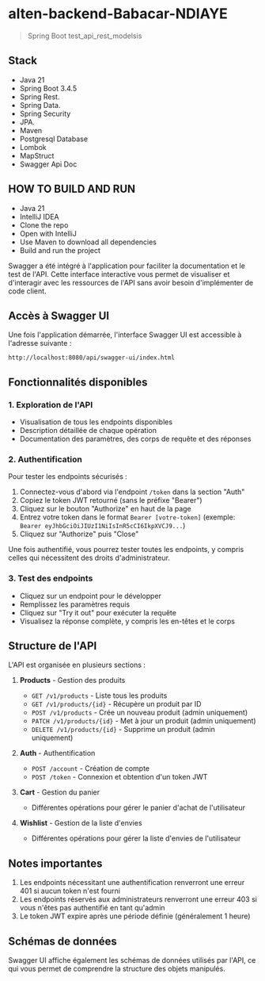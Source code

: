 # alten-backend-Babacar-NDIAYE
> Spring Boot test_api_rest_modelsis

## Stack
*	Java 21
*	Spring Boot 3.4.5
*	Spring Rest.
*	Spring Data.
*   Spring Security
*	JPA.
*	Maven
*	Postgresql Database
*	Lombok
*	MapStruct
*   Swagger Api Doc

## HOW TO BUILD AND RUN
* Java 21
* IntelliJ IDEA
* Clone the repo
* Open with IntelliJ
* Use Maven to download all dependencies
* Build and run the project

Swagger a été intégré à l'application pour faciliter la documentation et le test de l'API. Cette interface interactive vous permet de visualiser et d'interagir avec les ressources de l'API sans avoir besoin d'implémenter de code client.

## Accès à Swagger UI

Une fois l'application démarrée, l'interface Swagger UI est accessible à l'adresse suivante :

```
http://localhost:8080/api/swagger-ui/index.html
```

## Fonctionnalités disponibles

### 1. Exploration de l'API

- Visualisation de tous les endpoints disponibles
- Description détaillée de chaque opération
- Documentation des paramètres, des corps de requête et des réponses

### 2. Authentification

Pour tester les endpoints sécurisés :

1. Connectez-vous d'abord via l'endpoint `/token` dans la section "Auth"
2. Copiez le token JWT retourné (sans le préfixe "Bearer")
3. Cliquez sur le bouton "Authorize" en haut de la page
4. Entrez votre token dans le format `Bearer [votre-token]` (exemple: `Bearer eyJhbGciOiJIUzI1NiIsInR5cCI6IkpXVCJ9...`)
5. Cliquez sur "Authorize" puis "Close"

Une fois authentifié, vous pourrez tester toutes les endpoints, y compris celles qui nécessitent des droits d'administrateur.

### 3. Test des endpoints

- Cliquez sur un endpoint pour le développer
- Remplissez les paramètres requis
- Cliquez sur "Try it out" pour exécuter la requête
- Visualisez la réponse complète, y compris les en-têtes et le corps

## Structure de l'API

L'API est organisée en plusieurs sections :

1. **Products** - Gestion des produits
    - `GET /v1/products` - Liste tous les produits
    - `GET /v1/products/{id}` - Récupère un produit par ID
    - `POST /v1/products` - Crée un nouveau produit (admin uniquement)
    - `PATCH /v1/products/{id}` - Met à jour un produit (admin uniquement)
    - `DELETE /v1/products/{id}` - Supprime un produit (admin uniquement)

2. **Auth** - Authentification
    - `POST /account` - Création de compte
    - `POST /token` - Connexion et obtention d'un token JWT

3. **Cart** - Gestion du panier
    - Différentes opérations pour gérer le panier d'achat de l'utilisateur

4. **Wishlist** - Gestion de la liste d'envies
    - Différentes opérations pour gérer la liste d'envies de l'utilisateur

## Notes importantes

1. Les endpoints nécessitant une authentification renverront une erreur 401 si aucun token n'est fourni
2. Les endpoints réservés aux administrateurs renverront une erreur 403 si vous n'êtes pas authentifié en tant qu'admin
3. Le token JWT expire après une période définie (généralement 1 heure)

## Schémas de données

Swagger UI affiche également les schémas de données utilisés par l'API, ce qui vous permet de comprendre la structure des objets manipulés.
